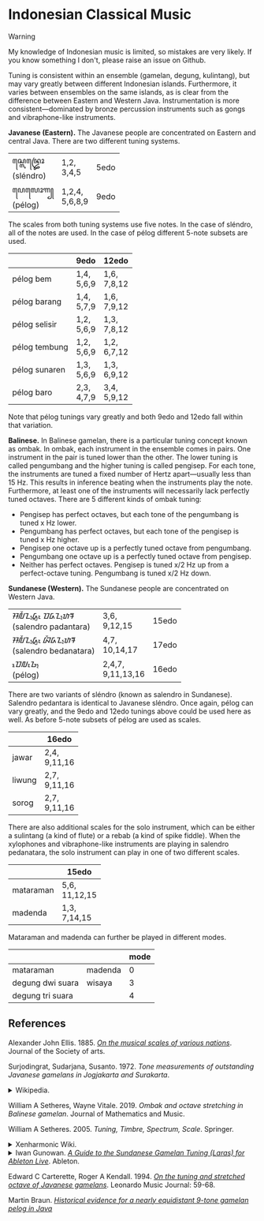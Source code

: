 # Indonesian Classical Music

> [!warning]
> My knowledge of Indonesian music is limited, so mistakes are very likely. If you know something I don't, please raise an issue on Github.

Tuning is consistent within an ensemble (gamelan, degung, kulintang), but may vary greatly between different Indonesian islands.
Furthermore, it varies between ensembles on the same islands, as is clear from the difference between Eastern and Western Java.
Instrumentation is more consistent—dominated by bronze percussion instruments such as gongs and vibraphone-like instruments.

**Javanese (Eastern).**
The Javanese people are concentrated on Eastern and central Java.
There are two different tuning systems.

|       | |   |
|-------|----|----|
| ꦱ꧀ꦭꦺꦤ꧀ꦢꦿꦺꦴ <br /> (sléndro) |1,2, <br /> 3,4,5| 5edo |
| ꦥꦺꦭꦺꦴꦒ꧀ <br /> (pélog) | 1,2,4, <br /> 5,6,8,9 | 9edo |

The scales from both tuning systems use five notes.
In the case of sléndro, all of the notes are used.
In the case of pélog different 5-note subsets are used.

|       |9edo|12edo|
|-------|----|-----|
|pélog bem | 1,4, <br /> 5,6,9 | 1,6, <br /> 7,8,12 |
|pélog barang | 1,4, <br /> 5,7,9 | 1,6, <br /> 7,9,12 |
|pélog selisir | 1,2, <br /> 5,6,9 | 1,3, <br /> 7,8,12 |
|pélog tembung | 1,2, <br /> 5,6,9 | 1,2, <br /> 6,7,12 |
|pélog sunaren | 1,3, <br /> 5,6,9 | 1,3, <br /> 6,9,12 |
|pélog baro | 2,3, <br /> 4,7,9 | 3,4, <br /> 5,9,12 |

Note that pélog tunings vary greatly and both 9edo and 12edo fall within that variation.

**Balinese.**
In Balinese gamelan, there is a particular tuning concept known as ombak.
In ombak, each instrument in the ensemble comes in pairs.
One instrument in the pair is tuned lower than the other.
The lower tuning is called pengumbang and the higher tuning is called pengisep.
For each tone, the instruments are tuned a fixed number of Hertz apart—usually less than 15 Hz.
This results in inference beating when the instruments play the note.
Furthermore, at least one of the instruments will necessarily lack perfectly tuned octaves.
There are 5 different kinds of ombak tuning:
- Pengisep has perfect octaves, but each tone of the pengumbang is tuned x Hz lower.
- Pengumbang has perfect octaves, but each tone of the pengisep is tuned x Hz higher.
- Pengisep one octave up is a perfectly tuned octave from pengumbang.
- Pengumbang one octave up is a perfectly tuned octave from pengisep.
- Neither has perfect octaves. Pengisep is tuned x/2 Hz up from a perfect-octave tuning. Pengumbang is tuned x/2 Hz down.

**Sundanese (Western).**
The Sundanese people are concentrated on Western Java.

|   |   |   |
|---|---|---|
| ᮞᮜᮨᮔ᮪ᮓᮢᮧ ᮕᮓᮔ᮪ᮒᮛ <br /> (salendro padantara) | 3,6, <br /> 9,12,15 | 15edo |
| ᮞᮜᮨᮔ᮪ᮓᮢᮧ ᮘᮨᮓᮔ᮪ᮒᮛ <br /> (salendro bedanatara) | 4,7, <br /> 10,14,17 | 17edo |
| ᮕᮦᮜᮧᮌ᮪ <br /> (pélog) | 2,4,7, <br /> 9,11,13,16 | 16edo |

There are two variants of sléndro (known as salendro in Sundanese).
Salendro pedantara is identical to Javanese sléndro.
Once again, pélog can vary greatly, and the 9edo and 12edo tunings above could be used here as well.
As before 5-note subsets of pélog are used as scales.

|    | 16edo |
|----|-------|
| jawar | 2,4, <br /> 9,11,16 | 
| liwung | 2,7, <br /> 9,11,16 |
| sorog | 2,7, <br /> 9,11,16 |

There are also additional scales for the solo instrument, which can be either a sulintang (a kind of flute) or a rebab (a kind of spike fiddle).
When the xylophones and vibraphone-like instruments are playing in salendro pedanatara, the solo instrument can play in one of two different scales.

|    | 15edo |
|----|-------|
|mataraman | 5,6, <br /> 11,12,15 |
|madenda | 1,3, <br /> 7,14,15 |

Mataraman and madenda can further be played in different modes.

|    |    | mode |
|----|----|------|
|mataraman | madenda | 0 |
|degung dwi suara | wisaya | 3 |
|degung tri suara | | 4 |



## References

Alexander John Ellis. 1885. *[On the musical scales of various nations](https://books.google.com/books/about/On_the_Musical_Scales_of_Various_Nations.html?id=sNtDAAAAYAAJ)*. Journal of the Society of arts.

Surjodingrat, Sudarjana, Susanto. 1972. *Tone measurements of outstanding Javanese gamelans in Jogjakarta and Surakarta*.

<details>
<summary>
Wikipedia.
</summary>

- *[Pelog](https://en.wikipedia.org/w/index.php?title=Pelog&oldid=1140275944)*
- *[Slendro](https://en.wikipedia.org/w/index.php?title=Slendro&oldid=1153122768)*

</details>

William A Setheres, Wayne Vitale. 2019. *Ombak and octave stretching in Balinese gamelan*. Journal of Mathematics and Music.

William A Setheres. 2005. *Tuning, Timbre, Spectrum, Scale*. Springer.

<details>
<summary>
Xenharmonic Wiki.
</summary>

- *[Pelog](https://en.xen.wiki/index.php?title=Pelog&oldid=146916)*
- *[Slendro](https://en.xen.wiki/index.php?title=Slendro&oldid=146696)*

</details>

<details>
<summary>
Iwan Gunowan. <a href="https://web.archive.org/web/20241221100506/https://tuning.ableton.com/sundanese-gamelan/intro-to-sundanese-gamelan/"><i>A Guide to the Sundanese Gamelan Tuning (Laras) for Ableton Live</i></a>. Ableton.
</summary>

- *[Degung Surupan 57](https://web.archive.org/web/20241221100716/https://tuning.ableton.com/sundanese-gamelan/degung-surupan-57/)* 
-  *[Pelog 7 Tones](https://web.archive.org/web/20241221100732/https://tuning.ableton.com/sundanese-gamelan/pelog-7-tones/)*
- *[Pelog Salendro 10 Tones KF](https://web.archive.org/web/20241221100740/https://tuning.ableton.com/sundanese-gamelan/pelog-salendro-10-tones-kf/)*
- *[Pelog Salendro 10 Tones TBN](https://web.archive.org/web/20241221100757/https://tuning.ableton.com/sundanese-gamelan/pelog-salendro-10-tones-tbn/)*
- *[Jawar](https://web.archive.org/web/20241221100807/https://tuning.ableton.com/sundanese-gamelan/jawar/)*
- *[Liwung](https://web.archive.org/web/20241221100826/https://tuning.ableton.com/sundanese-gamelan/liwung/)*
- *[Sorog](https://web.archive.org/web/20241221100902/https://tuning.ableton.com/sundanese-gamelan/sorog/)*
- *[Salendro 5 Tones](https://web.archive.org/web/20241221100904/https://tuning.ableton.com/sundanese-gamelan/salendro-5-tones/)*
- *[Degung Dwi Suara](https://web.archive.org/web/20241221100946/https://tuning.ableton.com/sundanese-gamelan/degung-dwi-suara/)*
- *[Degung Tri Suara](https://web.archive.org/web/20241221100932/https://tuning.ableton.com/sundanese-gamelan/degung-tri-suara/)*
- *[Madenda](https://web.archive.org/web/20241221101035/https://tuning.ableton.com/sundanese-gamelan/madenda/)*
- *[Mataraman](https://web.archive.org/web/2/https://tuning.ableton.com/sundanese-gamelan/mataraman/)*
- *[Wisaya](https://web.archive.org/web/20241221101024/https://tuning.ableton.com/sundanese-gamelan/wisaya/)*
- *[Salendro Bedantara 17 Tones](https://web.archive.org/web/20241221101030/https://tuning.ableton.com/sundanese-gamelan/salendro-bedantara-17-tones/)*
- *[Salendro Pedantara 10 Tones](https://web.archive.org/web/20241221101037/https://tuning.ableton.com/sundanese-gamelan/salendro-padantara-10-tones/)*
- *[Salendro Pedantara 15 Tones](https://web.archive.org/web/2/https://tuning.ableton.com/sundanese-gamelan/salendro-padantara-15-tones/)*

</details>

Edward C Carterette, Roger A Kendall.
1994.
*[On the tuning and stretched octave of Javanese gamelans](https://www.jstor.org/stable/pdf/1513182.pdf?casa_token=DJtxB5KjyTcAAAAA:uEq5w4uGjAMN1b8FetZRpNjAVUeR9xbIsIjWENtC-Jf_GilSPvnb6oUiZ86ZC3wjPmT5nrVQ823XwDRDIsqhwVuhLGPxSEHFtSW4ROxedlqAjTKgqu-j)*.
Leonardo Music Journal: 59-68.

Martin Braun.
*[Historical evidence for a nearly equidistant 9-tone gamelan pelog in Java](https://web.archive.org/web/20090511075526/http://w1.570.telia.com/~u57011259/pelog%20historical.htm)*
